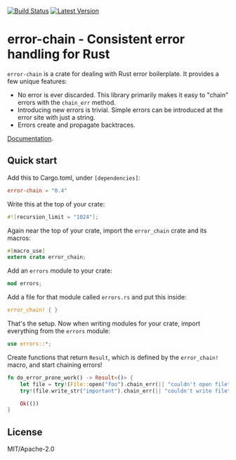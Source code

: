 [![Build Status](https://api.travis-ci.org/brson/error-chain.svg?branch=master)](https://travis-ci.org/brson/error-chain)
[![Latest Version](https://img.shields.io/crates/v/error-chain.svg)](https://crates.io/crates/error-chain)

# error-chain - Consistent error handling for Rust

`error-chain` is a crate for dealing with Rust error boilerplate. It
provides a few unique features:

* No error is ever discarded. This library primarily makes it easy to
  "chain" errors with the `chain_err` method.
* Introducing new errors is trivial. Simple errors can be introduced
  at the error site with just a string.
* Errors create and propagate backtraces.

[Documentation](http://brson.github.io/error-chain/index.html).

## Quick start

Add this to Cargo.toml, under `[dependencies]`:

```toml
error-chain = "0.4"
```

Write this at the top of your crate:

```rust
#![recursion_limit = "1024"];
```

Again near the top of your crate, import the `error_chain` crate and its macros:

```rust
#[macro_use]
extern crate error_chain;
```

Add an `errors` module to your crate:

```rust
mod errors;
```

Add a file for that module called `errors.rs` and put this inside:

```rust
error_chain! { }
```

That's the setup. Now when writing modules for your crate,
import everything from the `errors` module:

```rust
use errors::*;
```

Create functions that return `Result`, which is defined by
the `error_chain!` macro, and start chaining errors!

```rust
fn do_error_prone_work() -> Result<()> {
    let file = try!(File::open("foo").chain_err(|| "couldn't open file"));
    try!(file.write_str("important").chain_err(|| "couldn't write file"));

    Ok(())
}
```

## License

MIT/Apache-2.0
